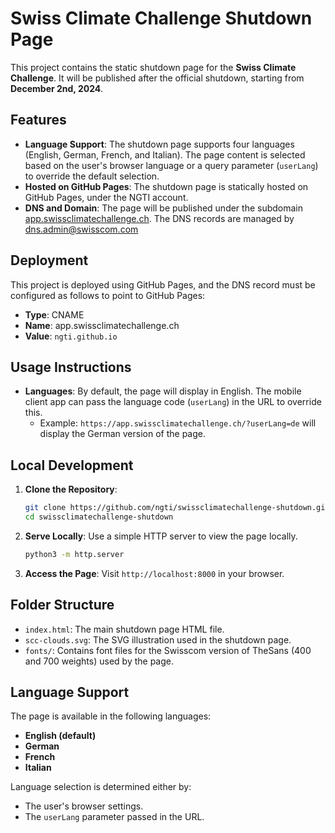 # Swiss Climate Challenge Shutdown Page

This project contains the static shutdown page for the **Swiss Climate Challenge**. It will be published after the official shutdown, starting from **December 2nd, 2024**.

## Features

- **Language Support**: The shutdown page supports four languages (English, German, French, and Italian). The page content is selected based on the user's browser language or a query parameter (`userLang`) to override the default selection.
- **Hosted on GitHub Pages**: The shutdown page is statically hosted on GitHub Pages, under the NGTI account.
- **DNS and Domain**: The page will be published under the subdomain [app.swissclimatechallenge.ch](https://app.swissclimatechallenge.ch/). The DNS records are managed by <dns.admin@swisscom.com>

## Deployment

This project is deployed using GitHub Pages, and the DNS record must be configured as follows to point to GitHub Pages:

- **Type**: CNAME
- **Name**: app.swissclimatechallenge.ch
- **Value**: `ngti.github.io`

## Usage Instructions

- **Languages**: By default, the page will display in English. The mobile client app can pass the language code (`userLang`) in the URL to override this.
  - Example: `https://app.swissclimatechallenge.ch/?userLang=de` will display the German version of the page.

## Local Development

1. **Clone the Repository**:

   ```sh
   git clone https://github.com/ngti/swissclimatechallenge-shutdown.git
   cd swissclimatechallenge-shutdown
   ```

2. **Serve Locally**:
   Use a simple HTTP server to view the page locally.

   ```sh
   python3 -m http.server
   ```

3. **Access the Page**:
   Visit `http://localhost:8000` in your browser.

## Folder Structure

- `index.html`: The main shutdown page HTML file.
- `scc-clouds.svg`: The SVG illustration used in the shutdown page.
- `fonts/`: Contains font files for the Swisscom version of TheSans (400 and 700 weights) used by the page.

## Language Support

The page is available in the following languages:

- **English (default)**
- **German**
- **French**
- **Italian**

Language selection is determined either by:

- The user's browser settings.
- The `userLang` parameter passed in the URL.
